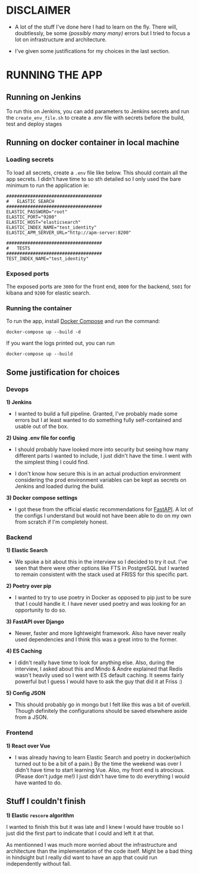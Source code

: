 # DISCLAIMER
- A lot of the stuff I've done here I had to learn on the fly. There will, doubtlessly, be some *(possibly many many)* errors but I tried to focus a lot on infrastructure and architecture.

- I've given some justifications for my choices in the last section.

# RUNNING THE APP 

## Running on Jenkins

To run this on Jenkins, you can add parameters to Jenkins secrets and run the `create_env_file.sh` to create a .env file with secrets before the build, test and deploy stages

## Running on docker container in local machine

### Loading secrets
To load all secrets, create a `.env` file like below. This should contain all the app secrets. I didn't have time to so sth detailed so I only used the bare minimum to run the application ie:

```
####################################
#   ELASTIC SEARCH
####################################
ELASTIC_PASSWORD="root"
ELASTIC_PORT="9200"
ELASTIC_HOST="elasticsearch"
ELASTIC_INDEX_NAME="test_identity"
ELASTIC_APM_SERVER_URL="http://apm-server:8200"

####################################
#   TESTS
####################################
TEST_INDEX_NAME="test_identity"
```

### Exposed ports
The exposed ports are `3000` for the front end, `8000` for the backend, `5601` for kibana and `9200` for elastic search.


### Running the container
To run the app, install [Docker Compose](https://docs.docker.com/compose/install/) and run the command:
```
docker-compose up --build -d
```

If you want the logs printed out, you can run
```
docker-compose up --build
```


## Some justification for choices

### Devops
 **1) Jenkins**
 - I wanted to build a full pipeline. Granted, I've probably made some errors but I at least wanted to do something fully self-contained and usable out of the box.

**2) Using .env file for config**
- I should probably have looked more into security but seeing how many different parts I wanted to include, I just didn't have the time. I went with the simplest thing I could find.

- I don't know how secure this is in an actual production environment considering the prod environment variables can be kept as secrets on Jenkins and loaded during the build.

**3) Docker compose settings**
- I got these from the official elastic recommendations for [FastAPI](https://github.com/elastic/elasticsearch-py/tree/main/examples/fastapi-apm). A lot of the configs I understand but would not have been able to do on my own from scratch if I'm completely honest.

### Backend

 **1) Elastic Search**
 - We spoke a bit about this in the interview so I decided to try it out. I've seen that there were other options like FTS in PostgreSQL but I wanted to remain consistent with the stack used at FRISS for this specific part.

 **2) Poetry over pip**
 - I wanted to try to use poetry in Docker as opposed to pip just to be sure that I could handle it. I have never used poetry and was looking for an opportunity to do so.

**3) FastAPI over Django**
- Newer, faster and more lightweight framework. Also have never really used dependencies and I think this was a great intro to the former.

**4) ES Caching**
- I didn't really have time to look for anything else. Also, during the interview, I asked about this and Mindo & Andre explained that Redis wasn't heavily used so I went with ES default caching. It seems fairly powerful but I guess I would have to ask the guy that did it at Friss :) 

**5) Config JSON**
- This should probably go in mongo but I felt like this was a bit of overkill. Though definitely the configurations should be saved elsewhere aside from a JSON.

### Frontend
 **1) React over Vue**
 - I was already having to learn Elastic Search and poetry in docker(which turned out to be a bit of a pain.) By the time the weekend was over I didn't have time to start learning Vue. Also, my front end is atrocious. (Please don't judge me!) I just didn't have time to do everything I would have wanted to do.


## Stuff I couldn't finish

**1) Elastic `rescore` algorithm**

I wanted to finish this but it was late and I knew I would have trouble so I just did the first part to indicate that I could and left it at that.

As mentionned I was much more worried about the infrastructure and architecture than the implementation of the code itself. Might be a bad thing in hindsight but I really did want to have an app that could run independently without fail.

